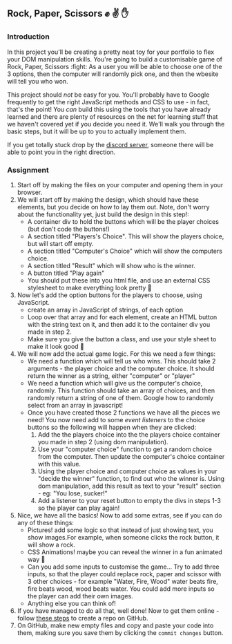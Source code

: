 ## Rock, Paper, Scissors :fist: :v: :hand:

### Introduction

In this project you'll be creating a pretty neat toy for your portfolio to flex your DOM manipulation skills. You're going to build a customisable game of Rock, Paper, Scissors :fight: As a user you will be able to choose one of the 3 options, then the computer will randomly pick one, and then the wbesite will tell you who won.

This project should _not_ be easy for you. You'll probably have to Google frequently to get the right JavaScript methods and CSS to use - in fact, that's the point! You _can_ build this using the tools that you have already learned and there are plenty of resources on the net for learning stuff that we haven't covered yet if you decide you need it. We'll walk you through the basic steps, but it will be up to you to actually implement them.

If you get totally stuck drop by the [discord server](https://discord.gg/R6ypSzq), someone there will be able to point you in the right direction.

### Assignment

<div class="lesson-content__panel" markdown="1">

1. Start off by making the files on your computer and opening them in your browser.
2. We will start off by making the design, which should have these elements, but you decide on how to lay them out. Note, don't worry about the functionality yet, just build the design in this step!:
   - A container div to hold the buttons which will be the player choices (but don't code the buttons!)
   - A section titled "Players's Choice". This will show the players choice, but will start off empty.
   - A section titled "Computer's Choice" which will show the computers choice.
   - A section titled "Result" which will show who is the winner.
   - A button titled "Play again"
   - You should put these into you html file, and use an external CSS stylesheet to make everything look pretty :dancer:
3. Now let's add the option buttons for the players to choose, using JavaScript.
   - create an array in JavaScript of strings, of each option
   - Loop over that array and for each element, create an HTML button with the string text on it, and then add it to the container div you made in step 2.
   - Make sure you give the button a class, and use your style sheet to make it look good :eyes:
4. We will now add the actual game logic. For this we need a few things:
   - We need a function which will tell us who wins. This should take 2 arguments - the player choice and the computer choice. It should return the winner as a string, either "computer" or "player"
   - We need a function which will give us the computer's choice, randomly. This function should take an array of choices, and then randomly return a string of one of them. Google how to randomly select from an array in javascript!
   - Once you have created those 2 functions we have all the pieces we need! You now need add to some _event listeners_ to the choice buttons so the following will happen when they are clicked:
     1. Add the the players choice into the the players choice container you made in step 2 (using dom manipulation).
     2. Use your "computer choice" function to get a random choice from the computer. Then update the computer's choice container with this value.
     3. Using the player choice and computer choice as values in your "decide the winner" function, to find out who the winner is. Using dom manipulation, add this result as text to your "result" section - eg: "You lose, sucker!"
     4. Add a listener to your reset button to empty the divs in steps 1-3 so the player can play again!
5. Nice, we have all the basics! Now to add some extras, see if you can do any of these things:
   - Pictures! add some logic so that instead of just showing text, you show images.For example, when someone clicks the rock button, it will show a rock.
   - CSS Animations! maybe you can reveal the winner in a fun animated way :eyes:
   - Can you add some inputs to customise the game... Try to add three inputs, so that the player could replace rock, paper and scissor with 3 other choices - for example "Water, Fire, Wood" water beats fire, fire beats wood, wood beats water. You could add more inputs so the player can add their own images.
   - Anything else you can think of!
6. If you have managed to do all that, well done! Now to get them online - follow [these steps](https://help.github.com/en/articles/create-a-repo) to create a repo on GitHub.
7. On GitHub, make new empty files and copy and paste your code into them, making sure you save them by clicking the `commit changes` button.

</div>
